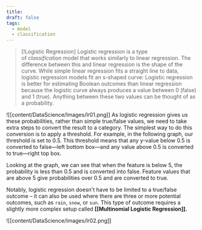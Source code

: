 ```yaml
---
title: 
draft: false
tags:
  - model
  - classification
---
```

>[!Logistic Regression]
>Logistic regression is a type of _classification_ model that works similarly to linear regression. The difference between this and linear regression is the shape of the curve. While simple linear regression fits a straight line to data, logistic regression models fit an s-shaped curve: Logistic regression is better for estimating Boolean outcomes than linear regression because the logistic curve always produces a value between 0 (false) and 1 (true). Anything between these two values can be thought of as a probability.

![[content/DataScience/Images/lr01.png]]
As logistic regression gives us these probabilities, rather than simple true/false values, we need to take extra steps to convert the result to a category. The simplest way to do this conversion is to apply a threshold. For example, in the following graph, our threshold is set to 0.5. This threshold means that any y-value below 0.5 is converted to false—left bottom box—and any value above 0.5 is converted to true—right top box.

Looking at the graph, we can see that when the feature is below 5, the probability is less than 0.5 and is converted into false. Feature values that are above 5 give probabilities over 0.5 and are converted to true.

Notably, logistic regression doesn't have to be limited to a true/false outcome – it can also be used where there are three or more potential outcomes, such as `rain`, `snow`, or `sun`. This type of outcome requires a slightly more complex setup called **[[Multinomial Logistic Regression]].**

![[content/DataScience/Images/lr02.png]]
